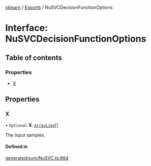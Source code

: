 [sklearn](../readme.md) / [Exports](../modules.md) / NuSVCDecisionFunctionOptions

# Interface: NuSVCDecisionFunctionOptions

## Table of contents

### Properties

- [X](NuSVCDecisionFunctionOptions.md#x)

## Properties

### X

• `Optional` **X**: [`ArrayLike`](../modules.md#arraylike)[]

The input samples.

#### Defined in

[generated/svm/NuSVC.ts:664](https://github.com/transitive-bullshit/scikit-learn-ts/blob/367336a/packages/sklearn/src/generated/svm/NuSVC.ts#L664)
